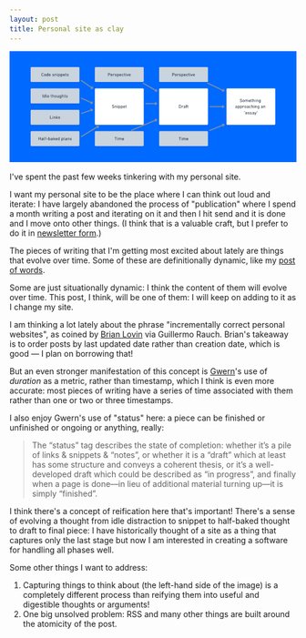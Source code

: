 ```yaml
---
layout: post
title: Personal site as clay
---
```


![](/img/reify.png)

I've spent the past few weeks tinkering with my personal site.

I want my personal site to be the place where I can think out loud and iterate: 
I have largely abandoned the process of "publication" where I spend a month
writing a post and iterating on it and then I hit send and it is done and I move
onto other things.  (I think that is a valuable craft, but I prefer to do it 
in [newsletter form](https://buttondown.email/letters-to-j).)

The pieces of writing that I'm getting most excited about lately are things that
evolve over time.  Some of these are definitionally dynamic, like my [post of words](/2020/07/21/words-i-have-learned).

Some are just situationally dynamic: I think the content of them will evolve over time.
This post, I think, will be one of them: I will keep on adding to it as I change my site.

I am thinking a lot lately about the phrase "incrementally correct personal websites", as 
coined by [Brian Lovin](https://brianlovin.com/overthought/incrementally-correct-personal-websites) via
Guillermo Rauch.  Brian's takeaway is to order posts by last updated date rather than creation date,
which is good — I plan on borrowing that!

But an even stronger manifestation of this concept is [Gwern](https://www.gwern.net/About)'s use of _duration_
as a metric, rather than timestamp, which I think is even more accurate: most pieces of writing have a series
of time associated with them rather than one or two or three timestamps. 

I also enjoy Gwern's use of "status" here: a piece can be finished or unfinished or ongoing or anything, really:

> The “status” tag describes the state of completion: whether it’s a pile of links & snippets & “notes”, or whether it is a “draft” which at least has some structure and conveys a coherent thesis, or it’s a well-developed draft which could be described as “in progress”, and finally when a page is done—in lieu of additional material turning up—it is simply “finished”.

I think there's a concept of reification here that's important! There's a sense of evolving a thought from idle distraction to snippet to half-baked thought to draft to final piece:
I have historically thought of a site as a thing that captures only the last stage but now I am interested in creating a software for handling all phases well.

Some other things I want to address:

1. Capturing things to think about (the left-hand side of the image) is a completely different process than
reifying them into useful and digestible thoughts or arguments!
2. One big unsolved problem: RSS and many other things are built around the atomicity of the post.
